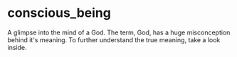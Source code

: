 # conscious_being
A glimpse into the mind of a God. The term, God, has a huge misconception behind it's meaning. To further understand the true meaning, take a look inside.
